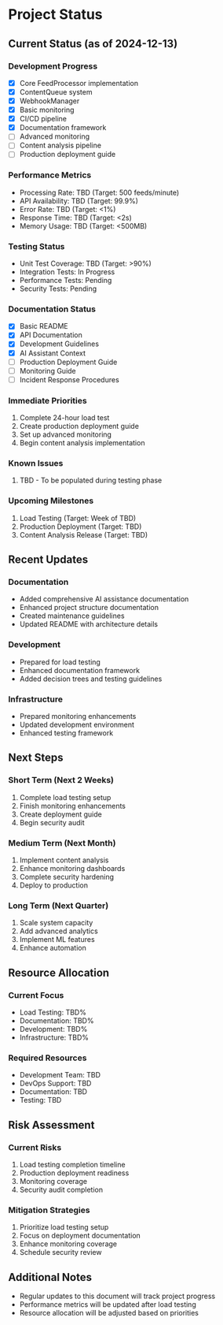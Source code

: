 # Project Status

## Current Status (as of 2024-12-13)

### Development Progress
- [x] Core FeedProcessor implementation
- [x] ContentQueue system
- [x] WebhookManager
- [x] Basic monitoring
- [x] CI/CD pipeline
- [x] Documentation framework
- [ ] Advanced monitoring
- [ ] Content analysis pipeline
- [ ] Production deployment guide

### Performance Metrics
- Processing Rate: TBD (Target: 500 feeds/minute)
- API Availability: TBD (Target: 99.9%)
- Error Rate: TBD (Target: <1%)
- Response Time: TBD (Target: <2s)
- Memory Usage: TBD (Target: <500MB)

### Testing Status
- Unit Test Coverage: TBD (Target: >90%)
- Integration Tests: In Progress
- Performance Tests: Pending
- Security Tests: Pending

### Documentation Status
- [x] Basic README
- [x] API Documentation
- [x] Development Guidelines
- [x] AI Assistant Context
- [ ] Production Deployment Guide
- [ ] Monitoring Guide
- [ ] Incident Response Procedures

### Immediate Priorities
1. Complete 24-hour load test
2. Create production deployment guide
3. Set up advanced monitoring
4. Begin content analysis implementation

### Known Issues
1. TBD - To be populated during testing phase

### Upcoming Milestones
1. Load Testing (Target: Week of TBD)
2. Production Deployment (Target: TBD)
3. Content Analysis Release (Target: TBD)

## Recent Updates

### Documentation
- Added comprehensive AI assistance documentation
- Enhanced project structure documentation
- Created maintenance guidelines
- Updated README with architecture details

### Development
- Prepared for load testing
- Enhanced documentation framework
- Added decision trees and testing guidelines

### Infrastructure
- Prepared monitoring enhancements
- Updated development environment
- Enhanced testing framework

## Next Steps

### Short Term (Next 2 Weeks)
1. Complete load testing setup
2. Finish monitoring enhancements
3. Create deployment guide
4. Begin security audit

### Medium Term (Next Month)
1. Implement content analysis
2. Enhance monitoring dashboards
3. Complete security hardening
4. Deploy to production

### Long Term (Next Quarter)
1. Scale system capacity
2. Add advanced analytics
3. Implement ML features
4. Enhance automation

## Resource Allocation

### Current Focus
- Load Testing: TBD%
- Documentation: TBD%
- Development: TBD%
- Infrastructure: TBD%

### Required Resources
- Development Team: TBD
- DevOps Support: TBD
- Documentation: TBD
- Testing: TBD

## Risk Assessment

### Current Risks
1. Load testing completion timeline
2. Production deployment readiness
3. Monitoring coverage
4. Security audit completion

### Mitigation Strategies
1. Prioritize load testing setup
2. Focus on deployment documentation
3. Enhance monitoring coverage
4. Schedule security review

## Additional Notes
- Regular updates to this document will track project progress
- Performance metrics will be updated after load testing
- Resource allocation will be adjusted based on priorities
